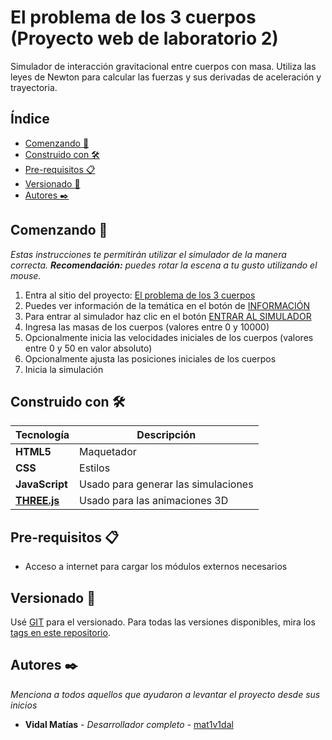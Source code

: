 # El problema de los 3 cuerpos (Proyecto web de laboratorio 2)

Simulador de interacción gravitacional entre cuerpos con masa.
Utiliza las leyes de Newton para calcular las fuerzas y sus derivadas de 
aceleración y trayectoria.

## Índice

- [Comenzando 🚀](#comenzando-)
- [Construido con 🛠️](#construido-con-)
- [Pre-requisitos 📋](#pre-requisitos-)
- [Versionado 📌](#versionado-)
- [Autores ✒️](#autores-)

## Comenzando 🚀
_Estas instrucciones te permitirán utilizar el simulador de la manera correcta._
_**Recomendación:** puedes rotar la escena a tu gusto utilizando el mouse._
1. Entra al sitio del proyecto: [El problema de los 3 cuerpos](https://mat1v1dal.github.io/3bodyproblem/)
2. Puedes ver información de la temática en el botón de [INFORMACIÓN](https://mat1v1dal.github.io/3bodyproblem/#modal)
3. Para entrar al simulador haz clic en el botón [ENTRAR AL SIMULADOR](https://mat1v1dal.github.io/3bodyproblem/simulador.html)
4. Ingresa las masas de los cuerpos (valores entre 0 y 10000)
5. Opcionalmente inicia las velocidades iniciales de los cuerpos (valores entre 0 y 50 en valor absoluto)
6. Opcionalmente ajusta las posiciones iniciales de los cuerpos
7. Inicia la simulación

## Construido con 🛠️

| Tecnología                          | Descripción                         |
|-------------------------------------|-------------------------------------|
| **HTML5**                           | Maquetador                          |
| **CSS**                             | Estilos                             |
| **JavaScript**                      | Usado para generar las simulaciones |
| [**THREE.js**](https://threejs.org/) | Usado para las animaciones 3D       |

## Pre-requisitos 📋

* Acceso a internet para cargar los módulos externos necesarios

## Versionado 📌

Usé [GIT](https://git-scm.com/) para el versionado. Para todas las versiones disponibles, mira los [tags en este repositorio](https://github.com/tu/proyecto/tags).

## Autores ✒️

_Menciona a todos aquellos que ayudaron a levantar el proyecto desde sus inicios_

* **Vidal Matías** - *Desarrollador completo* - [mat1v1dal](https://github.com/mat1v1dal)
